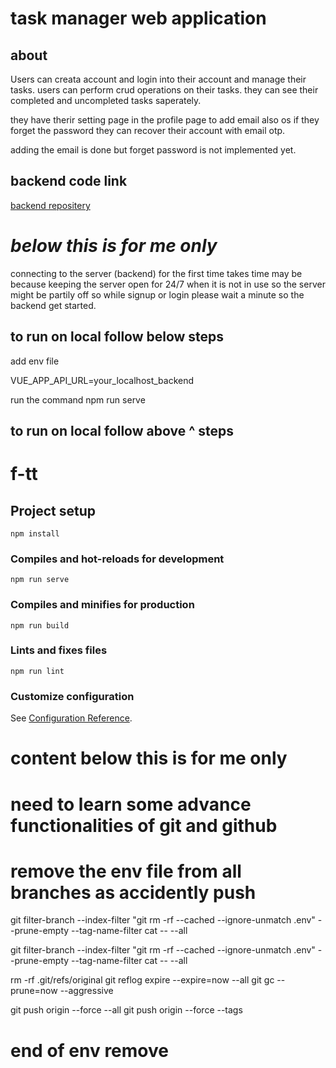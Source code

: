 
# task manager web application

## about

Users can creata account and login into their account and manage their tasks.
users can perform crud operations on their tasks.
they can see their completed and uncompleted tasks saperately.

they have therir setting page in the profile page to add email also os if they forget the password they can recover their account with email otp. 

adding the email is done but forget password is not implemented yet.

## backend code link

[backend repositery](https://github.com/fi020/backend-task-tracker)

# **_below this is for me only_**



connecting to the server (backend) for the first time takes time may be because keeping the server open for 24/7 when it is not in use so the server might be partily off so while signup or login please wait a minute so the backend get started.
## to run on local follow below steps
add env file

VUE_APP_API_URL=your_localhost_backend

run the command npm run serve

## to run on local follow above ^ steps

# f-tt















## Project setup
```
npm install
```

### Compiles and hot-reloads for development
```
npm run serve
```

### Compiles and minifies for production
```
npm run build
```

### Lints and fixes files
```
npm run lint
```

### Customize configuration
See [Configuration Reference](https://cli.vuejs.org/config/).









# content below this is for me only
# need to learn some advance functionalities of git and github
# remove the env file from all branches as accidently push
git filter-branch --index-filter "git rm -rf --cached --ignore-unmatch .env" --prune-empty --tag-name-filter cat -- --all

git filter-branch --index-filter "git rm -rf --cached --ignore-unmatch .env" --prune-empty --tag-name-filter cat -- --all

rm -rf .git/refs/original
git reflog expire --expire=now --all
git gc --prune=now --aggressive

git push origin --force --all
git push origin --force --tags

# end of env remove
